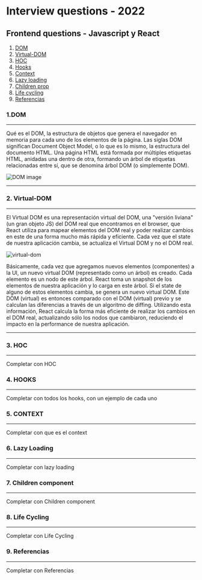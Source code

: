 # Interview questions - 2022

## Frontend questions - Javascript y React

1. [DOM](#dom)
2. [Virtual-DOM](#virtual-dom)
3. [HOC](#hoc)
4. [Hooks](#hooks)
5. [Context](#context)
6. [Lazy loading](#lazy-loading)
7. [Children prop](#children-prop)
8. [Life cycling](#life-cycling)
9. [Referencias](#referencias)

### 1.DOM

---

Qué es el DOM, la estructura de objetos que genera el navegador en memoria para cada uno de los elementos de la página.
Las siglas DOM significan Document Object Model, o lo que es lo mismo, la estructura del documento HTML. Una página HTML está formada por múltiples etiquetas HTML, anidadas una dentro de otra, formando un árbol de etiquetas relacionadas entre sí, que se denomina árbol DOM (o simplemente DOM).

![DOM image](https://www.aprenderaprogramar.com/images/stories/Cursos/CU011/CU01123E_2.png "Title")

---

### 2. Virtual-DOM

---

El Virtual DOM es una representación virtual del DOM, una "versión liviana" (un gran objeto JS) del DOM real que encontramos en el browser, que React utiliza para mapear elementos del DOM real y poder realizar cambios en este de una forma mucho más rápida y eficiente. Cada vez que el state de nuestra aplicación cambia, se actualiza el Virtual DOM y no el DOM real.

![virtual-dom](https://camo.githubusercontent.com/b83301522c381ca893aa81e4aaa2a22280dfe493bb2edf57fbbd67221a48baaf/68747470733a2f2f6d69726f2e6d656469756d2e636f6d2f6d61782f323034382f312a7772685f6c57366d70514852737547747731467571412e706e67 "Title")

Básicamente, cada vez que agregamos nuevos elementos (componentes) a la UI, un nuevo virtual DOM (representado como un árbol) es creado. Cada elemento es un nodo de este árbol. React toma un snapshot de los elementos de nuestra aplicación y lo carga en este árbol. Si el state de alguno de estos elementos cambia, se genera un nuevo virtual DOM. Este DOM (virtual) es entonces comparado con el DOM (virtual) previo y se calculan las diferencias a través de un algoritmo de diffing. Utilizando esta información, React calcula la forma más eficiente de realizar los cambios en el DOM real, actualizando sólo los nodos que cambiaron, reduciendo el impacto en la performance de nuestra aplicación.

---

### 3. HOC

---

Completar con HOC

### 4. HOOKS

---

Completar con todos los hooks, con un ejemplo de cada uno

### 5. CONTEXT

---

Completar con que es el context

### 6. Lazy Loading

---

Completar con lazy loading

### 7. Children component

---

Completar con Children component

### 8. Life Cycling

---

Completar con Life Cycling

### 9. Referencias

---

Completar con Referencias
